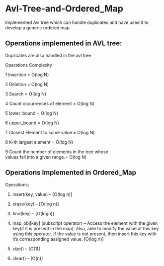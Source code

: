 # Avl-Tree-and-Ordered_Map

Implemented Avl tree which can handle duplicates and have used it to develop a generic ordered map

## Operations implemented in AVL tree:

Duplicates are also handled in the avl tree

Operations                          Complexity

1 Insertion  =                       O(log N)

2 Deletion   =                       O(log N)

3 Search     =                       O(log N)

4 Count occurrences of element =     O(log N)

5 lower_bound      =                 O(log N)

6 upper_bound    =                   O(log N)

7 Closest Element to some value =    O(log N)

8 K-th largest element     =         O(log N)

9 Count the number of elements in 
the tree whose                      
values fall into a given range.= O(log N)

## Operations Implemented in Ordered_Map

Operations:

1. insert(key, value) –  [O(log n)]

2. erase(key) – [O(log n)]

3. find(key) –  [O(logn)]

4. map_obj[key] (subscript operator) – Access the element with the
given key(if it is present in the map). Also, able to
modify the value at this key using this operator. If the value is not
present, then insert this key with it’s corresponding assigned value.
[O(log n)]

5. size() – [O(1)]

6. clear() –  [O(n)]
